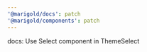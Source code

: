 ```yaml
---
'@marigold/docs': patch
'@marigold/components': patch
---
```


docs: Use Select component in ThemeSelect
